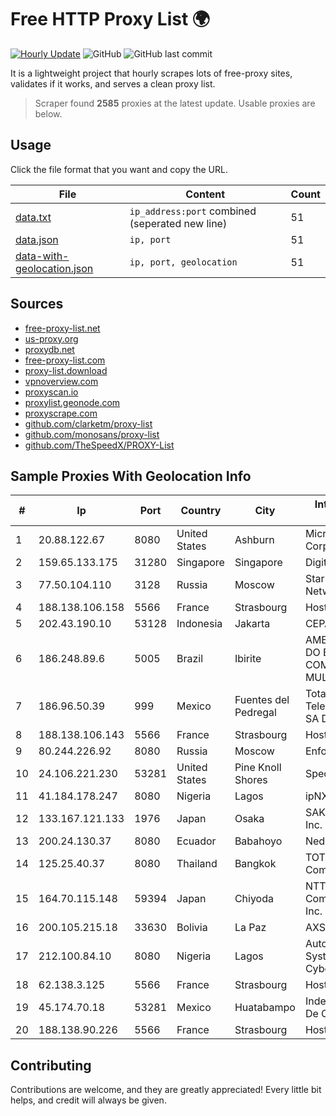 
# Free HTTP Proxy List 🌍

[![Hourly Update](https://github.com/mertguvencli/http-proxy-list/actions/workflows/main.yml/badge.svg?branch=main)](https://github.com/mertguvencli/http-proxy-list/actions/workflows/main.yml)
![GitHub](https://img.shields.io/github/license/mertguvencli/http-proxy-list)
![GitHub last commit](https://img.shields.io/github/last-commit/mertguvencli/http-proxy-list)

It is a lightweight project that hourly scrapes lots of free-proxy sites, validates if it works, and serves a clean proxy list.


> Scraper found **2585** proxies at the latest update. Usable proxies are below.

## Usage

Click the file format that you want and copy the URL.


|File|Content|Count|
|----|-------|-----|
|[data.txt](https://raw.githubusercontent.com/mertguvencli/http-proxy-list/main/proxy-list/data.txt)|`ip_address:port` combined (seperated new line)|51|
|[data.json](https://raw.githubusercontent.com/mertguvencli/http-proxy-list/main/proxy-list/data.json)|`ip, port`|51|
|[data-with-geolocation.json](https://raw.githubusercontent.com/mertguvencli/http-proxy-list/main/proxy-list/data-with-geolocation.json)|`ip, port, geolocation`|51|

## Sources

* [free-proxy-list.net](https://free-proxy-list.net)
* [us-proxy.org](https://www.us-proxy.org)
* [proxydb.net](http://proxydb.net)
* [free-proxy-list.com](https://free-proxy-list.com/?page=&port=&type%5B%5D=http&type%5B%5D=https&up_time=0&search=Search)
* [proxy-list.download](https://www.proxy-list.download/HTTP)
* [vpnoverview.com](https://vpnoverview.com/privacy/anonymous-browsing/free-proxy-servers)
* [proxyscan.io](https://www.proxyscan.io)
* [proxylist.geonode.com](https://proxylist.geonode.com/api/proxy-list?limit=300&page=1&sort_by=lastChecked&sort_type=desc&protocols=http,https)
* [proxyscrape.com](https://api.proxyscrape.com/v2/?request=displayproxies&protocol=http&timeout=10000&country=all&ssl=all&anonymity=all)
* [github.com/clarketm/proxy-list](https://raw.githubusercontent.com/clarketm/proxy-list/master/proxy-list-raw.txt)
* [github.com/monosans/proxy-list](https://raw.githubusercontent.com/monosans/proxy-list/main/proxies/http.txt)
* [github.com/TheSpeedX/PROXY-List](https://raw.githubusercontent.com/TheSpeedX/PROXY-List/master/http.txt)


## Sample Proxies With Geolocation Info

|#|Ip|Port|Country|City|Internet Service Provider|
|-|--|----|-------|----|-------------------------|
|1|20.88.122.67|8080|United States|Ashburn|Microsoft Corporation|
|2|159.65.133.175|31280|Singapore|Singapore|DigitalOcean, LLC|
|3|77.50.104.110|3128|Russia|Moscow|StarLink Telecom Network|
|4|188.138.106.158|5566|France|Strasbourg|Host Europe GmbH|
|5|202.43.190.10|53128|Indonesia|Jakarta|CEPATNET|
|6|186.248.89.6|5005|Brazil|Ibirite|AMERICAN TOWER DO BRASIL-COMUNICAÔÔO MULTIMÔDIA LT|
|7|186.96.50.39|999|Mexico|Fuentes del Pedregal|Total Play Telecomunicaciones SA De CV|
|8|188.138.106.143|5566|France|Strasbourg|Host Europe GmbH|
|9|80.244.226.92|8080|Russia|Moscow|Enforta-MSK|
|10|24.106.221.230|53281|United States|Pine Knoll Shores|Spectrum|
|11|41.184.178.247|8080|Nigeria|Lagos|ipNX Nigeria Limited|
|12|133.167.121.133|1976|Japan|Osaka|SAKURA Internet Inc.|
|13|200.24.130.37|8080|Ecuador|Babahoyo|Nedetel S.A|
|14|125.25.40.37|8080|Thailand|Bangkok|TOT Public Company Limited|
|15|164.70.115.148|59394|Japan|Chiyoda|NTT PC Communications, Inc.|
|16|200.105.215.18|33630|Bolivia|La Paz|AXS Bolivia S. A.|
|17|212.100.84.10|8080|Nigeria|Lagos|Autonomous System number for Cyber Space|
|18|62.138.3.125|5566|France|Strasbourg|Host Europe GmbH|
|19|45.174.70.18|53281|Mexico|Huatabampo|Index Datacom S.a. De C.V.|
|20|188.138.90.226|5566|France|Strasbourg|Host Europe GmbH|



## Contributing

Contributions are welcome, and they are greatly appreciated! Every
little bit helps, and credit will always be given.

